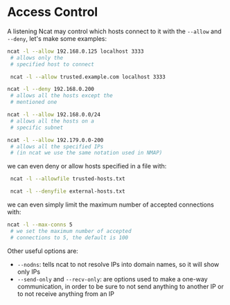 # Access Control

A listening Ncat may control which hosts connect to it with the
`--allow` and `--deny`, let's make some examples:

```sh
ncat -l --allow 192.168.0.125 localhost 3333
 # allows only the
 # specified host to connect
```

```sh
 ncat -l --allow trusted.example.com localhost 3333
```

```sh
ncat -l --deny 192.168.0.200
 # allows all the hosts except the
 # mentioned one
```

```sh
ncat -l --allow 192.168.0.0/24
 # allows all the hosts on a
 # specific subnet
```

```sh
ncat -l --allow 192.179.0.0-200
 # allows all the specified IPs
 # (in ncat we use the same notation used in NMAP)
```

we can even deny or allow hosts specified in a file with:

```sh
 ncat -l --allowfile trusted-hosts.txt
```

```sh
 ncat -l --denyfile external-hosts.txt
```

we can even simply limit the maximum number of accepted
connections with:

```sh
ncat -l --max-conns 5
 # we set the maximum number of accepted
 # connections to 5, the default is 100
```

Other useful options are:

* `--nodns`: tells ncat to not resolve IPs into domain names, so it will
    show only IPs
* `--send-only` and `--recv-only`: are options used to make a one-way
    communication, in order to be sure to not send anything to another
    IP or to not receive anything from an IP

